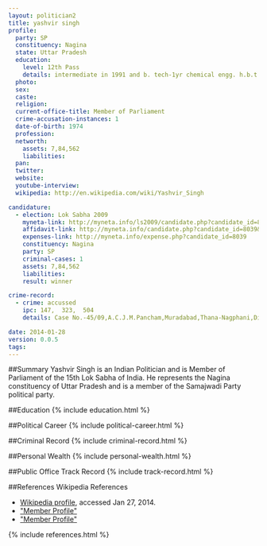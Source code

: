 ```yaml
---
layout: politician2
title: yashvir singh
profile: 
  party: SP
  constituency: Nagina
  state: Uttar Pradesh
  education: 
    level: 12th Pass
    details: intermediate in 1991 and b. tech-1yr chemical engg. h.b.t.i. kanpur-2000
  photo: 
  sex: 
  caste: 
  religion: 
  current-office-title: Member of Parliament
  crime-accusation-instances: 1
  date-of-birth: 1974
  profession: 
  networth: 
    assets: 7,84,562
    liabilities: 
  pan: 
  twitter: 
  website: 
  youtube-interview: 
  wikipedia: http://en.wikipedia.com/wiki/Yashvir_Singh

candidature: 
  - election: Lok Sabha 2009
    myneta-link: http://myneta.info/ls2009/candidate.php?candidate_id=8039
    affidavit-link: http://myneta.info/candidate.php?candidate_id=8039&scan=original
    expenses-link: http://myneta.info/expense.php?candidate_id=8039
    constituency: Nagina 
    party: SP
    criminal-cases: 1
    assets: 7,84,562
    liabilities: 
    result: winner 

crime-record: 
  - crime: accussed
    ipc: 147,  323,  504
    details: Case No.-45/09,A.C.J.M.Pancham,Muradabad,Thana-Nagphani,District-Muradabad,State-Uttar Pradesh 

date: 2014-01-28
version: 0.0.5
tags: 
---
```

##Summary
Yashvir Singh is an Indian Politician and is Member of Parliament of the 15th Lok Sabha of India. He represents the Nagina constituency of Uttar Pradesh and is a member of the Samajwadi Party political party.




##Education
{% include education.html %}


##Political Career
{% include political-career.html %}


##Criminal Record
{% include criminal-record.html %}


##Personal Wealth
{% include personal-wealth.html %}


##Public Office Track Record
{% include track-record.html %}


##References
Wikipedia References
- [Wikipedia profile]({{page.profile.wikipedia}}), accessed Jan 27, 2014.
- ["Member Profile"][wiki1]
- ["Member Profile"][wiki2]

[wiki1]: http://164.100.47.132/LssNew/members/former_Biography.aspx?mpsno=4264
[wiki2]: http://ceouttarpradesh.nic.in/005_PC_Statistics_English.aspx


{% include references.html %}